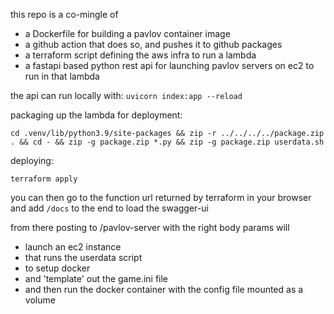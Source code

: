this repo is a co-mingle of
- a Dockerfile for building a pavlov container image
- a github action that does so, and pushes it to github packages
- a terraform script defining the aws infra to run a lambda
- a fastapi based python rest api for launching pavlov servers on ec2 to run in that lambda

the api can run locally with: `uvicorn index:app --reload`

packaging up the lambda for deployment:
```
cd .venv/lib/python3.9/site-packages && zip -r ../../../../package.zip . && cd - && zip -g package.zip *.py && zip -g package.zip userdata.sh
```
deploying:
```
terraform apply
```

you can then go to the function url returned by terraform in your browser and add `/docs` to the end to load the swagger-ui

from there posting to /pavlov-server with the right body params will
-  launch an ec2 instance 
- that runs the userdata script 
- to setup docker 
- and 'template' out the game.ini file
- and then run the docker container with the config file mounted as a volume